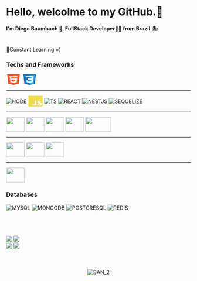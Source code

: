 <h1>
  Hello, welcolme to my GitHub.👋
</h1>
<b>I'm Diego Baumbach 🤗, FullStack Developer🧑‍💻 from Brazil.🏝️ </b>
<br/><br/><br/>
🌱Constant Learning =)

<div>
  <div>
    <h3>Techs and Frameworks</h3>
    <img align="center" alt="HTML" height="30" width="40" src="https://raw.githubusercontent.com/devicons/devicon/master/icons/html5/html5-original.svg">
    <img align="center" alt="CSS" height="30" width="40" src="https://raw.githubusercontent.com/devicons/devicon/master/icons/css3/css3-original.svg">
    <hr>
    <img align="center" alt="NODE" height="50" width="60" src="https://cdn.jsdelivr.net/gh/devicons/devicon/icons/nodejs/nodejs-original-wordmark.svg" />
    <img align="center" alt="JS" height="30" width="40" src="https://raw.githubusercontent.com/devicons/devicon/master/icons/javascript/javascript-plain.svg">
    <img align="center" alt="TS" height="30" width="40" src="https://cdn.jsdelivr.net/gh/devicons/devicon/icons/typescript/typescript-original.svg" />
    <img align="center" alt="REACT" height="30" width="40"src="https://cdn.jsdelivr.net/gh/devicons/devicon/icons/react/react-original-wordmark.svg" />
    <img align="center" alt="NESTJS" height="40" width="50" src="https://static-00.iconduck.com/assets.00/nestjs-icon-256x255-r03j160r.png" />
    <img align="center" alt="SEQUELIZE" height="40" width="50" src="https://cdn.jsdelivr.net/gh/devicons/devicon/icons/sequelize/sequelize-original.svg" />
    <hr>
    <img align="center" alt="" height="40" width="50" src="https://cdn.jsdelivr.net/gh/devicons/devicon/icons/csharp/csharp-original.svg" />
    <img align="center" alt="" height="40" width="50" src="https://cdn.jsdelivr.net/gh/devicons/devicon/icons/dot-net/dot-net-original.svg" />
    <img align="center" alt="" height="40" width="50" src="https://cdn.jsdelivr.net/gh/devicons/devicon/icons/dotnetcore/dotnetcore-original.svg" />
    <img align="center" alt="" height="40" width="50" src="https://github.com/DevPhde/DevPhde/assets/113299561/74cccb29-0752-4945-ac78-3833e8f3731f" />
    <img align="center" alt="" height="40" width="70" src="https://github.com/DevPhde/DevPhde/assets/113299561/8fffb1db-6377-4a86-a61a-413981428f23" />
    <hr>
    <img align="center" alt="" height="40" width="50" src="https://cdn.jsdelivr.net/gh/devicons/devicon/icons/java/java-original-wordmark.svg" />
    <img align="center" alt="" height="40" width="50" src="https://cdn.jsdelivr.net/gh/devicons/devicon/icons/kotlin/kotlin-original.svg" />
    <img align="center" alt="" height="40" width="50" src="https://github.com/DevPhde/DevPhde/assets/113299561/d6db3705-3447-4c07-9613-8f10e7ea660e" />
    <hr>
    <img align="center" alt="" height="40" width="50" src="https://cdn.jsdelivr.net/gh/devicons/devicon/icons/docker/docker-original.svg" />
    <img align="center" alt="" heigth="40" width="50" src="https://www.openlogic.com/sites/default/files/image/2020-05/image-blog-apacha-kafka.jpg">
    <img align="center" alt="" heigth="60" width="90" src="https://github.com/DevPhde/DevPhde/assets/113299561/00eae5b6-8e58-49af-8157-c43e59c5c758">
  </div>
  <div>
    <h3>Databases</h3>
    <img align="center" alt="MYSQL" height="50" width="60" src="https://cdn.jsdelivr.net/gh/devicons/devicon/icons/mysql/mysql-original-wordmark.svg" />
    <img align="center" alt="MONGODB" height="50" width="60" src="https://cdn.jsdelivr.net/gh/devicons/devicon/icons/mongodb/mongodb-original-wordmark.svg" /> 
    <img align="center" alt="POSTGRESQL" height="40" width="50" src="https://cdn.jsdelivr.net/gh/devicons/devicon/icons/postgresql/postgresql-plain-wordmark.svg" />
    <img align="center" alt="REDIS" height="40" width="50" src="https://cdn.jsdelivr.net/gh/devicons/devicon/icons/redis/redis-original.svg" />
  </div>
  
  
  </br>

  
  
  
  
  </br>
  

</div>
  <br/>
  <br/>
  <div>
  <a href="mailto: dbsmendes@gmail.com">
    <img src="https://img.shields.io/badge/-dbsmendes@gmail.com-7B83EB?&style=for-the-badge&logo=gmail&logoColor=white">
  </a>
  <a href="https://www.linkedin.com/in/diego-baumbach-a24444238/">
    <img src="https://img.shields.io/badge/Diego B.-%230077B5.svg?&style=for-the-badge&logo=linkedin&logoColor=white" >
  </a> 
 </div>
 <div>
  <img height="180em" src="https://github-readme-stats.vercel.app/api?username=DevPhde&show_icons=true&theme=dracula&include_all_commits=true&count_private=true"/>
  <img height="180em" src="https://github-readme-stats.vercel.app/api/top-langs/?username=DevPhde&layout=compact&langs_count=7&theme=dracula"/>
  </div>
<br/> <br/> <br/>
 

  
  <div align="center">
    <img align="center" height="200" width="500" alt="BAN_2" src="https://cdn.discordapp.com/attachments/1020599652724248672/1020860778741497886/animesher.com_nanatsu-no-taizai-ban-gif-1305305.gif">
    
  </div>

